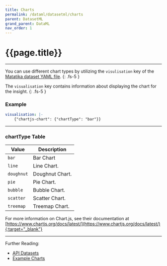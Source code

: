```yaml
---
title: Charts
permalink: /dataml/datasetml/charts
parent: DatasetML
grand_parent: DataML 
nav_order: 1
---
```


# {{page.title}}

---

You can use different chart types by utilizing the `visulisation` key of the [Matatika dataset YAML file]({{site.baseurl}}/dataml/datasetml).
{: .fs-5 }

The `visualisation` key contains information about displaying the chart for the insight.
{: .fs-5 }

### Example

```yaml
visualisation: |-
    {"chartjs-chart": {"chartType": "bar"}}
```

---

### chartType Table

Value | Description
----- | -----------
`bar` | Bar Chart
`line` | Line Chart.
`doughnut` | Doughnut Chart.
`pie` | Pie Chart.
`bubble` | Bubble Chart.
`scatter` | Scatter Chart.
`treemap` | Treemap Chart.

For more information on Chart.js, see their documentation at [https://www.chartjs.org/docs/latest/](https://www.chartjs.org/docs/latest/){:target="_blank"}

---

Further Reading: 

- [API Datasets]({{site.baseurl}}/api/resources/datasets)
- [Example Charts](basic-examples)